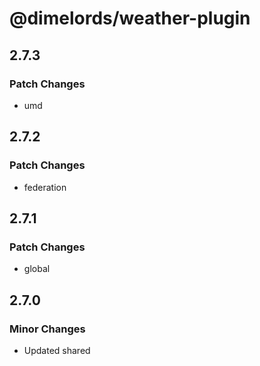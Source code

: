 # @dimelords/weather-plugin

## 2.7.3

### Patch Changes

- umd

## 2.7.2

### Patch Changes

- federation

## 2.7.1

### Patch Changes

- global

## 2.7.0

### Minor Changes

- Updated shared
